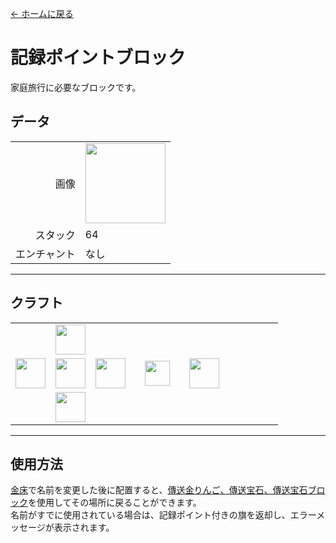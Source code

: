 [← ホームに戻る](../)
# 記録ポイントブロック
家庭旅行に必要なブロックです。

## データ
<table>
    <tr><td align="end">画像</td><td><img src="https://i.imgur.com/nXnGzsw.png" width="128"/></td></tr>
    <tr><td align="end">スタック</td><td>64</td></tr>
    <tr><td align="end">エンチャント</td><td>なし</td></tr>
</table>

---

## クラフト
<table>
    <tr><td></td><td><img src="https://i.imgur.com/wkLqvqi.png" width="48"/></td><td></td><td colspan="3"></td></tr>
    <tr><td><img src="https://i.imgur.com/wkLqvqi.png" width="48"/></td><td><img src="https://i.imgur.com/fWIUn4F.png" width="48"/></td><td><img src="https://i.imgur.com/wkLqvqi.png" width="48"/></td><td width="70" align="center"><img src="https://i.imgur.com/VE0KqIE.png" width="40"/></td><td><img src="https://i.imgur.com/nXnGzsw.png" width="48"/></td><td width="70"></td></tr>
    <tr><td></td><td><img src="https://i.imgur.com/wkLqvqi.png" width="48"/></td><td></td><td colspan="3"></td></tr>
</table>

---

## 使用方法
[金床](https://minecraft.fandom.com/ja/wiki/金床)で名前を変更した後に配置すると、[傳送金りんご、傳送宝石、傳送宝石ブロック](transfer.md)を使用してその場所に戻ることができます。  
名前がすでに使用されている場合は、記録ポイント付きの旗を返却し、エラーメッセージが表示されます。
